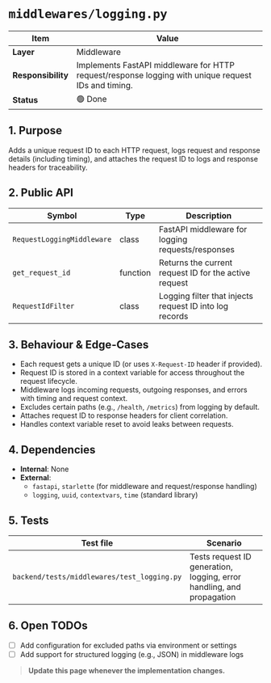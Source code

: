 <!-- filepath: c:\Users\00010654\Documents\Git\ReViewPoint\docs\backend\middlewares\logging.py.md -->
# `middlewares/logging.py`

| Item | Value |
|------|-------|
| **Layer** | Middleware |
| **Responsibility** | Implements FastAPI middleware for HTTP request/response logging with unique request IDs and timing. |
| **Status** | 🟢 Done |

## 1. Purpose  
Adds a unique request ID to each HTTP request, logs request and response details (including timing), and attaches the request ID to logs and response headers for traceability.

## 2. Public API  
| Symbol | Type | Description |
|--------|------|-------------|
| `RequestLoggingMiddleware` | class | FastAPI middleware for logging requests/responses |
| `get_request_id` | function | Returns the current request ID for the active request |
| `RequestIdFilter` | class | Logging filter that injects request ID into log records |

## 3. Behaviour & Edge-Cases  
- Each request gets a unique ID (or uses `X-Request-ID` header if provided).
- Request ID is stored in a context variable for access throughout the request lifecycle.
- Middleware logs incoming requests, outgoing responses, and errors with timing and request context.
- Excludes certain paths (e.g., `/health`, `/metrics`) from logging by default.
- Attaches request ID to response headers for client correlation.
- Handles context variable reset to avoid leaks between requests.

## 4. Dependencies  
- **Internal**: None
- **External**:
  - `fastapi`, `starlette` (for middleware and request/response handling)
  - `logging`, `uuid`, `contextvars`, `time` (standard library)

## 5. Tests  
| Test file | Scenario |
|-----------|----------|
| `backend/tests/middlewares/test_logging.py` | Tests request ID generation, logging, error handling, and propagation |

## 6. Open TODOs  
- [ ] Add configuration for excluded paths via environment or settings
- [ ] Add support for structured logging (e.g., JSON) in middleware logs

> **Update this page whenever the implementation changes.**
